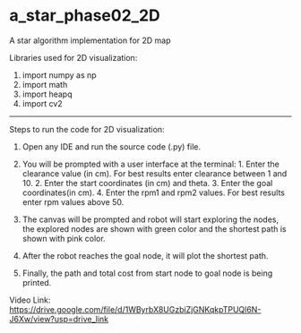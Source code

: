 # a_star_phase02_2D
A star algorithm implementation for 2D map

Libraries used for 2D visualization:
1. import numpy as np
2. import math
3. import heapq
4. import cv2

-----------------------------------------------------------------------------------------------------------------------------------------------------------------------------------------------

Steps to run the code for 2D visualization:

1. Open any IDE and run the source code (.py) file.

2. You will be prompted with a user interface at the terminal:
			1. Enter the clearance value (in cm). For best results enter clearance between 1 and 10.
			2. Enter the start coordinates (in cm) and theta.
			3. Enter the goal coordinates(in cm).
			4. Enter the rpm1 and rpm2 values. For best results enter rpm values above 50.
			
3. The canvas will be prompted and robot will start exploring the nodes, the explored nodes are shown with green color and the shortest path is shown with pink color.

4. After the robot reaches the goal node, it will plot the shortest path.

5. Finally, the path and total cost from start node to goal node is being printed.

Video Link: https://drive.google.com/file/d/1WByrbX8UGzbiZjGNKqkpTPUQl6N-J6Xw/view?usp=drive_link

